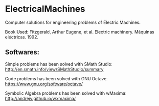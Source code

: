 # ElectricalMachines
Computer solutions for engineering problems of Electric Machines.

Book Used: Fitzgerald, Arthur Eugene, et al. Electric machinery. Máquinas eléctricas. 1992.

## Softwares:
Simple problems has been solved with SMath Studio: http://en.smath.info/view/SMathStudio/summary

Code problems has been solved with GNU Octave: https://www.gnu.org/software/octave/

Symbolic Algebra problems has been solved with wMaxima: http://andrejv.github.io/wxmaxima/
